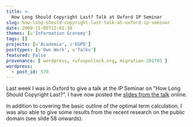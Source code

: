 ```yaml
---
title: >-
  How Long Should Copyright Last? Talk at Oxford IP Seminar
slug: how-long-should-copyright-last-talk-at-oxford-ip-seminar
date: 2009-11-05T12:01:10
themes: [u'Information Economy']
tags: []
projects: [u'Academia', u'EUPD']
posttypes: [u'Own Work', u'Talks']
featured: False
provenance: [ wordpress, rufuspollock.org, migration-201703 ]
wordpress:
  - post_id: 570
---
```


Last week I was in Oxford to give a talk at the IP Seminar on "How Long Should Copyright Last?". I have now posted the [slides from the talk](http://www.rufuspollock.org/economics/papers/copyright_term_and_the_public_domain.html) online.

In addition to covering the basic outline of the optimal term calculation, I was also able to give some results from the recent research on the public domain (see slide 58 onwards).

